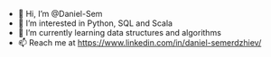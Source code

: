 - 👋 Hi, I’m @Daniel-Sem
- 👀 I’m interested in Python, SQL and Scala
- 🌱 I’m currently learning data structures and algorithms
- 📫 Reach me at https://www.linkedin.com/in/daniel-semerdzhiev/


